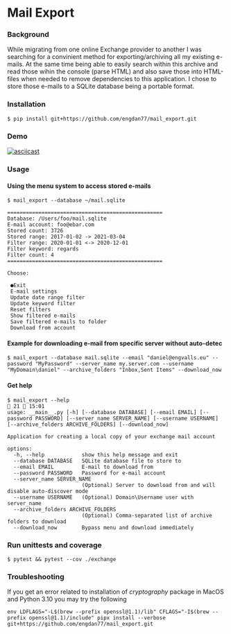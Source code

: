 # Mail Export

### Background

While migrating from one online Exchange provider to another I was searching for a convinient method for exporting/archiving all my existing e-mails.
At the same time being able to easily search within this archive and read those wihin the console (parse HTML) and also save those into HTML-files when needed to remove dependencies to this application.
I chose to store those e-mails to a SQLite database being a portable format.

### Installation

```shell
$ pip install git+https://github.com/engdan77/mail_export.git
```

### Demo

[![asciicast](https://asciinema.org/a/b4gPeoUZn342aqhYPRvWlDrW3.svg)](https://asciinema.org/a/b4gPeoUZn342aqhYPRvWlDrW3)

### Usage

#### Using the menu system to access stored e-mails

```shell
$ mail_export --database ~/mail.sqlite

==================================================
Database: /Users/foo/mail.sqlite
E-mail account: foo@ebar.com
Stored count: 3726
Stored range: 2017-01-02 -> 2021-03-04
Filter range: 2020-01-01 <-> 2020-12-01
Filter keyword: regards
Filter count: 4
==================================================

Choose:

 ●Exit
 E-mail settings
 Update date range filter
 Update keyword filter
 Reset filters
 Show filtered e-mails
 Save filtered e-mails to folder
 Download from account
```

#### Example for downloading e-mail from specific server without auto-detec

```shell
$ mail_export --database mail.sqlite --email "daniel@engvalls.eu" --password "MyPassword" --server_name my.server.com --username "MyDomain\daniel" --archive_folders "Inbox,Sent Items" --download_now
```

#### Get help

```shell
$ mail_export --help                                                                                                                                               21  15:01
usage: __main__.py [-h] [--database DATABASE] [--email EMAIL] [--password PASSWORD] [--server_name SERVER_NAME] [--username USERNAME] [--archive_folders ARCHIVE_FOLDERS] [--download_now]

Application for creating a local copy of your exchange mail account

options:
  -h, --help            show this help message and exit
  --database DATABASE   SQLite database file to store to
  --email EMAIL         E-mail to download from
  --password PASSWORD   Password for e-mail account
  --server_name SERVER_NAME
                        (Optional) Server to download from and will disable auto-discover mode
  --username USERNAME   (Optional) Domain\Username user with server_name
  --archive_folders ARCHIVE_FOLDERS
                        (Optional) Comma-separated list of archive folders to download
  --download_now        Bypass menu and download immediately
```


### Run unittests and coverage

```shell script
$ pytest && pytest --cov ./exchange
```

### Troubleshooting

If you get an error related to installation of _cryptography_ package in MacOS and Python 3.10 you may try the following

```shell
env LDFLAGS="-L$(brew --prefix openssl@1.1)/lib" CFLAGS="-I$(brew --prefix openssl@1.1)/include" pipx install --verbose git+https://github.com/engdan77/mail_export.git
```